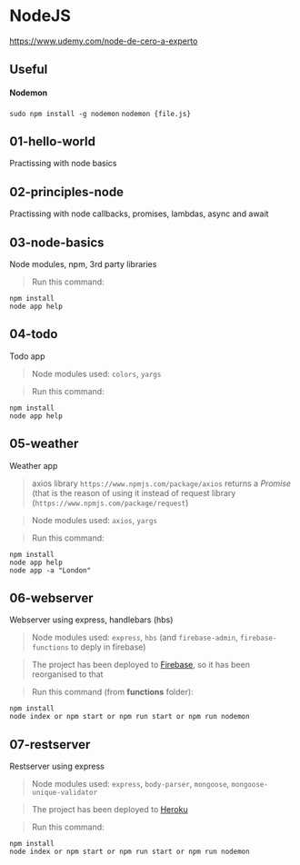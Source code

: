 # NodeJS

https://www.udemy.com/node-de-cero-a-experto

## Useful

#### **Nodemon**
`sudo npm install -g nodemon`
`nodemon {file.js}`
## 01-hello-world
Practissing with node basics
## 02-principles-node
Practissing with node callbacks, promises, lambdas, async and await
## 03-node-basics
Node modules, npm, 3rd party libraries
>Run this command:
```
npm install
node app help
```
## 04-todo
Todo app

>Node modules used: `colors`, `yargs`

>Run this command:
```
npm install
node app help
```
## 05-weather
Weather app
>axios library `https://www.npmjs.com/package/axios` returns a *Promise* (that is the reason of using it instead of request library (`https://www.npmjs.com/package/request`)

>Node modules used: `axios`, `yargs`

>Run this command:
```
npm install
node app help
node app -a "London"
```
## 06-webserver
Webserver using express, handlebars (hbs)

>Node modules used: `express`, `hbs` (and `firebase-admin`, `firebase-functions` to deply in firebase)

>The project has been deployed to [Firebase](https://node-webserver-d9ee7.firebaseapp.com/), so it has been reorganised to that

>Run this command (from **functions** folder):
```
npm install
node index or npm start or npm run start or npm run nodemon
```
## 07-restserver
Restserver using express

>Node modules used: `express`, `body-parser`, `mongoose`, `mongoose-unique-validator`

>The project has been deployed to [Heroku](https://evening-sierra-26979.herokuapp.com)

>Run this command:
```
npm install
node index or npm start or npm run start or npm run nodemon
```
